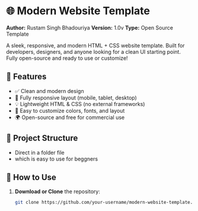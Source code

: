 # 🌐 Modern Website Template

**Author:** Rustam Singh Bhadouriya
**Version:** 1.0v
**Type:** Open Source Template

A sleek, responsive, and modern HTML + CSS website template. Built for developers, designers, and anyone looking for a clean UI starting point. Fully open-source and ready to use or customize!

## 🚀 Features

- ✅ Clean and modern design
- 📱 Fully responsive layout (mobile, tablet, desktop)
- 💡 Lightweight HTML & CSS (no external frameworks)
- 🎨 Easy to customize colors, fonts, and layout
- 🌍 Open-source and free for commercial use

## 📁 Project Structure

- Direct in a folder file
- which is easy to use for beggners


## 🔧 How to Use

1. **Download or Clone** the repository:
   ```bash
   git clone https://github.com/your-username/modern-website-template.git
```
